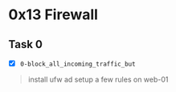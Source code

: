 # 0x13 Firewall

## Task 0
- [x] `0-block_all_incoming_traffic_but`
> install ufw ad setup a few rules on web-01
